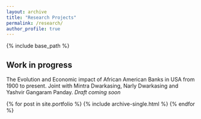 ```yaml
---
layout: archive
title: "Research Projects"
permalink: /research/
author_profile: true
---
```


{% include base_path %}

<h2> Work in progress </h2>

<p>The Evolution and Economic impact of African American Banks in USA from 1900 to present. Joint with Mintra Dwarkasing, Narly Dwarkasing and Yashvir Gangaram Panday. <i>Draft coming soon</i> </p>

{% for post in site.portfolio %}
  {% include archive-single.html %}
{% endfor %}
